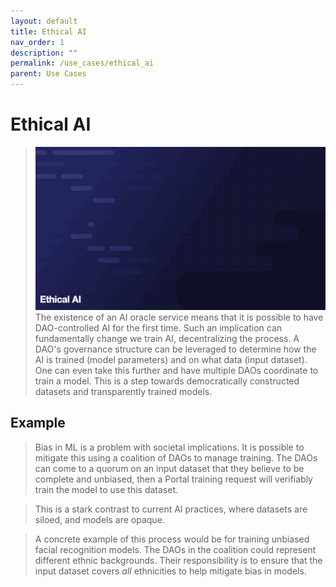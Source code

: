 ```yaml
---
layout: default
title: Ethical AI
nav_order: 1
description: ""
permalink: /use_cases/ethical_ai
parent: Use Cases
---
```


# Ethical AI
> ![Workflow](../gifs/ethical_ai.gif)
> The existence of an AI oracle service means that it is possible to have DAO-controlled AI for the first time. Such an implication can fundamentally change we train AI, decentralizing the process. A DAO's governance structure can be leveraged to determine how the AI is trained (model parameters) and on what data (input dataset). One can even take this further and have multiple DAOs coordinate to train a model. This is a step towards democratically constructed datasets and transparently trained models. 

## Example
> Bias in ML is a problem with societal implications. It is possible to mitigate this using a coalition of DAOs to manage training. The DAOs can come to a quorum on an input dataset that they believe to be complete and unbiased, then a Portal training request will verifiably train the model to use this dataset.

> This is a stark contrast to current AI practices, where datasets are siloed, and models are opaque. 

> A concrete example of this process would be for training unbiased facial recognition models. The DAOs in the coalition could represent different ethnic backgrounds. Their responsibility is to ensure that the input dataset covers *all* ethnicities to help mitigate bias in models.



